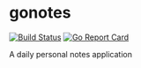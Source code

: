 # gonotes

[![Build Status](https://travis-ci.org/adriamb/gopad.svg?branch=master)](https://travis-ci.org/amassanet/gopad)
[![Go Report Card](https://goreportcard.com/badge/github.com/amassanet/gopad)](https://goreportcard.com/report/github.com/amassanet/gopad)

A daily personal notes application 

